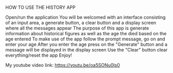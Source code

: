 HOW TO USE THE HISTORY APP

Open/run the application
You will be welcomed with an interface consisting of an input area, a generate button, a clear button and a display screen where all the messages appear
The purpose of this app is generate information about historical figures as well as the age the died based on the age entered
To make use of the app follow the prompt message, go on and enter your age
After you enter the age press on the "Generate" button and a message will be displayed in the display screen
Use the "Clear" button clear everything/reset the app
Enjoy!

My youtube video link: https://youtu.be/oa5SONu0ls0
